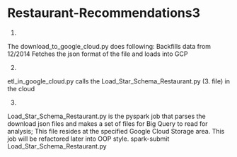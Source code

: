 # Restaurant-Recommendations3

1.
The download_to_google_cloud.py does following:
Backfills data from 12/2014
Fetches the json format of the file and loads into GCP

2. 
etl_in_google_cloud.py calls the Load_Star_Schema_Restaurant.py (3. file) in the cloud 

3.
Load_Star_Schema_Restaurant.py is the pyspark job that parses the download json files and makes a set of files for Big Query to read for analysis; This file resides at the specified Google Cloud Storage area.
This job will be refactored later into OOP style.
spark-submit Load_Star_Schema_Restaurant.py <path-of-data> <path-of-bigquery-dataset>
